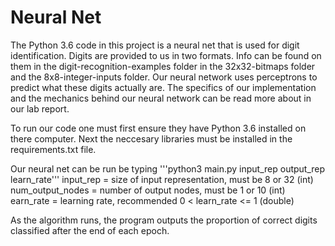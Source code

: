 # Neural Net

The Python 3.6 code in this project is a neural net that is used for digit identification. Digits are provided to us in two formats. Info can be found on them in the digit-recognition-examples folder in the 32x32-bitmaps folder and the 8x8-integer-inputs folder. Our neural network uses perceptrons to predict what these digits actually are. The specifics of our implementation and the mechanics behind our neural network can be read more about in our lab report.

To run our code one must first ensure they have Python 3.6 installed on there computer. Next the neccesary libraries must be installed in the requirements.txt file. 

Our neural net can be run be typing '''python3 main.py input_rep output_rep learn_rate'''
input_rep = size of input representation, must be 8 or 32 (int)
num_output_nodes = number of output nodes, must be 1 or 10 (int)
earn_rate = learning rate, recommended 0 < learn_rate <= 1 (double)

As the algorithm runs, the program outputs the proportion of correct digits classified after the end of each epoch.
